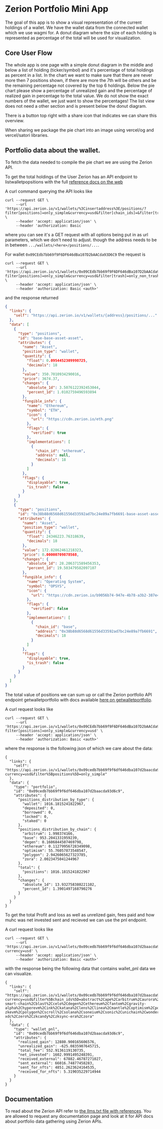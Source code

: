 # Zerion Portfolio Mini App

The goal of this app is to show a visual representation of the current holdings of a wallet.
We have the wallet data from the connected wallet which we use wagmi for.
A donut diagram where the size of each holding is represented as percentage of the total
will be used for visualization.

## Core User Flow

The whole app is one page with a simple donut diagram in the middle and below a list of holding (ticker/symbol)
and it's percentage of total holdings as percent in a list.
In the chart we want to make sure that there are never more then 7 positions shown, if there are more
the 7th will be others and be the remaining percentage not covered by the top 6 holdings.
Below the pie chart please show a percentage of unrealized gain and the percentage of realized gain in percentage to the total value.
We do not show the exact numbers of the wallet, we just want to show the percentages!
The list view does not need a other section and is present below the donut diagram.

There is a button top right with a share icon that indicates we can share this overview.

When sharing we package the pie chart into an image using vercel/og and vercel/satori libraries.

## Portfolio data about the wallet.

To fetch the data needed to compile the pie chart we are using the Zerion API.

To get the total holdings of the User Zerion has an API endpoint to listwalletpopsitions with the full [reference docs on the web](https://developers.zerion.io/reference/listwalletpositions)

A curl command querying the API looks like

```
curl --request GET \
     --url 'https://api.zerion.io/v1/wallets/%3Cinsertaddress%3E/positions/?filter[positions]=only_simple&currency=usd&filter[chain_ids]=&filter[trash]=only_non_trash&sort=value' \
     --header 'accept: application/json' \
     --header 'authorization: Basic
```

where you can see it's a GET request with all options being put in as url parameters, which we don't need to adjust. though the address needs to be in between `.../wallets/<here>/positions/...`.

For wallet `0x09CEdb7bb69f9F6DF646dBa107D2bAACda93D6C9` the request is

```
curl --request GET \
     --url 'https://api.zerion.io/v1/wallets/0x09CEdb7bb69f9F6DF646dBa107D2bAACda93D6C9/positions/?filter[positions]=only_simple&currency=usd&filter[trash]=only_non_trash&sort=value' \
     --header 'accept: application/json' \
     --header 'authorization: Basic <auth>'
```

and the response returned

```json
{
  "links": {
    "self": "https://api.zerion.io/v1/wallets/{address}/positions/..."
  },
  "data": [
    {
      "type": "positions",
      "id": "base-base-asset-asset",
      "attributes": {
        "name": "Asset",
        "position_type": "wallet",
        "quantity": {
          "float": 0.0954452309998725,
          "decimals": 18
        },
        "value": 350.7010934290016,
        "price": 3674.37,
        "changes": {
          "absolute_1d": 3.5076122392453044,
          "percent_1d": 1.0102759496593894
        },
        "fungible_info": {
          "name": "Ethereum",
          "symbol": "ETH",
          "icon": {
            "url": "https://cdn.zerion.io/eth.png"
          },
          "flags": {
            "verified": true
          },
          "implementations": [
            {
              "chain_id": "ethereum",
              "address": null,
              "decimals": 18
            }
          ]
        },
        "flags": {
          "displayable": true,
          "is_trash": false
        }
      }
    },
    {
      "type": "positions",
      "id": "0x38b88d6568d61556d33592ad7bc24e89a7fb6691-base-asset-asset",
      "attributes": {
        "name": "Asset",
        "position_type": "wallet",
        "quantity": {
          "float": 24346223.76318639,
          "decimals": 18
        },
        "value": 172.82862461218323,
        "price": 0.00000709878568,
        "changes": {
          "absolute_1d": 28.206371589456353,
          "percent_1d": 19.503479582097107
        },
        "fungible_info": {
          "name": "Operating System",
          "symbol": "OPSYS",
          "icon": {
            "url": "https://cdn.zerion.io/b9056b74-947e-4b78-a3b2-387e4cd58bf3.png"
          },
          "flags": {
            "verified": false
          },
          "implementations": [
            {
              "chain_id": "base",
              "address": "0x38b88d6568d61556d33592ad7bc24e89a7fb6691",
              "decimals": 18
            }
          ]
        },
        "flags": {
          "displayable": true,
          "is_trash": false
        }
      }
    }
  ]
}
```

The total value of positions we can sum up or call the Zerion portfolio API endpoint getwalletportfolio with docs
available [here on getwalletportfolio](https://developers.zerion.io/reference/getwalletportfolio).

A curl request looks like

```
curl --request GET \
     --url 'https://api.zerion.io/v1/wallets/0x09CEdb7bb69f9F6DF646dBa107D2bAACda93D6C9/portfolio?filter[positions]=only_simple&currency=usd' \
     --header 'accept: application/json' \
     --header 'authorization: Basic <auth>'
```

where the response is the following json of which we care about the data:

```
{
  "links": {
    "self": "https://api.zerion.io/v1/wallets/0x09cedb7bb69f9f6df646dba107d2baacda93d6c9/portfolio?currency=usd&filter%5Bpositions%5D=only_simple"
  },
  "data": {
    "type": "portfolio",
    "id": "0x09cedb7bb69f9f6df646dba107d2baacda93d6c9",
    "attributes": {
      "positions_distribution_by_type": {
        "wallet": 1016.1815241822967,
        "deposited": 0,
        "borrowed": 0,
        "locked": 0,
        "staked": 0
      },
      "positions_distribution_by_chain": {
        "arbitrum": 1.998374166,
        "base": 953.2041331959239,
        "degen": 0.1606844507469798,
        "ethereum": 0.11279956728349098,
        "optimism": 55.76057873548547,
        "polygon": 2.9426065627323785,
        "zora": 2.0023475041244967
      },
      "total": {
        "positions": 1016.1815241822967
      },
      "changes": {
        "absolute_1d": 13.932758380221102,
        "percent_1d": 1.3901497168790276
      }
    }
  }
}
```

To get the total Profit and loss as well as unrelized gain, fees paid and how muhc was net invested sent and recieved we can use the pnl endpoint.

A curl request looks like

```
curl --request GET \
     --url 'https://api.zerion.io/v1/wallets/0x09cedb7bb69f9f6df646dba107d2baacda93d6c9/pnl/?currency=usd' \
     --header 'accept: application/json' \
     --header 'authorization: Basic <auth>'
```

with the response being the following data that contains wallet_pnl data we can visualize.

```
{
  "links": {
    "self": "https://api.zerion.io/v1/wallets/0x09cedb7bb69f9f6df646dba107d2baacda93d6c9/pnl?currency=usd&filter%5Bchain_ids%5D=abstract%2Cape%2Carbitrum%2Caurora%2Cavalanche%2Cbase%2Cberachain%2Cbinance-smart-chain%2Cblast%2Ccelo%2Cdegen%2Cethereum%2Cfantom%2Cgravity-alpha%2Chyperevm%2Cink%2Ckatana%2Clens%2Clinea%2Cmantle%2Coptimism%2Cpolygon-zkevm%2Cpolygon%2Cscroll%2Csolana%2Csoneium%2Csonic%2Cunichain%2Cwonder%2Cworld%2Cxdai%2Cxinfin-xdc%2Czero%2Czkcandy%2Czksync-era%2Czora"
  },
  "data": {
    "type": "wallet_pnl",
    "id": "0x09cedb7bb69f9f6df646dba107d2baacda93d6c9",
    "attributes": {
      "realized_gain": 12880.900165606576,
      "unrealized_gain": -625.0835907645715,
      "total_fee": 552.9136119130735,
      "net_invested": 1602.9991495248391,
      "received_external": 67882.46787271027,
      "sent_external": 66016.74877458283,
      "sent_for_nfts": 4851.2623624164535,
      "received_for_nfts": 5.319035229714944
    }
  }
}
```

## Documentation

To read about the Zerion API refer to [the llms.txt file with references](../agent/zerion-llms.txt).
You are allowed to request any documentation page and look at it for API docs about portfolio data gathering using Zerion APIs.

